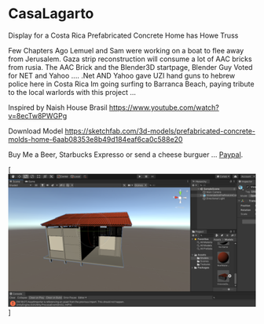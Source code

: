 # CasaLagarto

Display for a Costa Rica Prefabricated Concrete Home
has Howe Truss

Few Chapters Ago Lemuel and Sam were working on a boat to flee away from Jerusalem.
Gaza strip reconstruction will consume a lot of AAC bricks from rusia.
The AAC Brick and the Blender3D startpage, Blender Guy Voted for NET and Yahoo ....
.Net AND Yahoo gave UZI hand guns to hebrew police here in Costa Rica
Im going surfing to Barranca Beach, paying tribute to the local warlords with this project ...

Inspired by Naish House Brasil https://www.youtube.com/watch?v=8ecTw8PWGPg

Download Model https://sketchfab.com/3d-models/prefabricated-concrete-molds-home-6aab08353e8b49d184eaf6ca0c588e20

Buy Me a Beer, Starbucks Expresso or send a cheese burguer ... [Paypal](https://www.paypal.me/gospelOfLuke/25).

[![acuchillados en pleitos de embargos ... ](https://raw.githubusercontent.com/rgarro/CasaLagarto/main/foto.png)]
